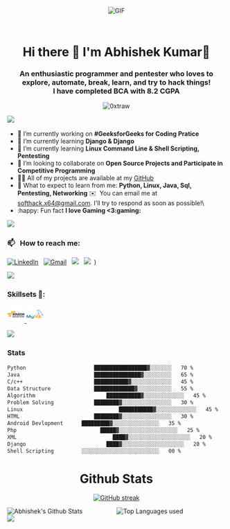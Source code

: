 <p align="center">
<img alt="GIF" src="https://media.giphy.com/media/Cmr1OMJ2FN0B2/giphy.gif" width = 200/>
</p>
<br>

<h1 align="center">Hi there 👋  I'm Abhishek Kumar🤟</h1>
<h3 align="center">An enthusiastic programmer and pentester who loves to explore, automate, break, learn, and try to hack things!<br> I have completed BCA with 8.2 CGPA</h3>



<p align="center"> <img src="https://komarev.com/ghpvc/?username=0xtraw" alt="0xtraw" /> </p>

![](/.github/colored.png)

- 🔭 I’m currently working on **#GeeksforGeeks for Coding Pratice**
- 🌱 I’m currently learning **Django & Django**
- 🌱 I’m currently learning **Linux Command Line & Shell Scripting, Pentesting**
- 👯 I’m looking to collaborate on **Open Source Projects and Participate in Competitive Programming**
- 👨‍💻 All of my projects are available at my [GitHub](https://github.com/softhackpro)
- 💬 What to expect to learn from me: **Python, Linux, Java, Sql, Pentesting, Networking**
✉️ &nbsp;You can email me at softhack.x64@gmail.com. I'll try to respond as soon as possible!\
- :happy: Fun fact **I love Gaming <3:gaming:**

![](/.github/colored.png)


### 📫 &nbsp; How to reach me:


<a href="https://www.linkedin.com/in/abhishek-kumar-340194181/"><img alt="LinkedIn" src="https://img.shields.io/badge/linkedin%20-%230077B5.svg?&style=flat&logo=linkedin&logoColor=white"/></a> &nbsp;
<a href="mailto:softhack.x64@gmail.com"><img alt="Gmail" src="https://img.shields.io/badge/Gmail-D14836?style=flat&logo=gmail&logoColor=white" /></a> &nbsp;
<a href="https://www.hackerrank.com/softhack_x64"><img src="https://img.shields.io/badge/-HackerRank-E4405F?style=flat&logo=HackerRank&logoColor=white"/></a> &nbsp;
<a href="https://auth.geeksforgeeks.org/user/softhackx64"><img src="https://img.shields.io/badge/-GeeksforGeeks-E4405F?style=flat&logo=GeeksforGeeks&logoColor=white"/></a> &nbsp;)

![](/.github/colored.png)

<h3 align="left">Skillsets 🚀:</h3>
<p align="left"> <a href="https://aws.amazon.com" target="_blank"> <img src="https://raw.githubusercontent.com/devicons/devicon/master/icons/amazonwebservices/amazonwebservices-original-wordmark.svg" alt="aws" width="40" height="40"/> <a href="https://www.mysql.com/" target="_blank"> <img src="https://raw.githubusercontent.com/devicons/devicon/master/icons/mysql/mysql-original-wordmark.svg" alt="mysql" width="40" height="40"/> </a>

[![](/.github/colored.png)](#installation)

### Stats

<!--START_SECTION:waka-->

```text
Python          		    █████████████████▓░░░░░░░   70 %
Java            		    ███████████████▓░░░░░░░░░   65 %
C/c++           		    ███████████▓░░░░░░░░░░░░░   45 %
Data Structure  		    █████████████▓░░░░░░░░░░░   55 %
Algorithm		 		        ███████████▓░░░░░░░░░░░░░   45 % 
Problem Solving 		    ████████▓░░░░░░░░░░░░░░░░   30 %        
Linux				 		        ███████████▓░░░░░░░░░░░░░   45 %   
HTML            		    ████████▓░░░░░░░░░░░░░░░░   30 % 
Android Devlopment      █████████▓░░░░░░░░░░░░░░░   35 %
Php        		 		      █████▓░░░░░░░░░░░░░░░░░░░   25 % 
XML						          ████▓░░░░░░░░░░░░░░░░░░░░   20 % 
Django					        ████▓░░░░░░░░░░░░░░░░░░░░   20 %
Shell Scripting         ░░░░░░░░░░░░░░░░░░░░░░░░░   00 % 
```
<!--END_SECTION:waka-->

<h1 align="center">Github Stats</h1>

<div align="center">
  
[![GitHub streak](https://github-readme-streak-stats.herokuapp.com/?user=softhackpro&theme=highcontrast)](https://github.com/DenverCoder1/github-readme-streak-stats)

 </div>

<img align="left" alt="Abhishek's Github Stats" src="https://github-readme-stats.vercel.app/api?username=softhackpro&&show_icons=true&theme=dark" width="50%" />
<img alt="Top Languages used" src="https://github-readme-stats.vercel.app/api/top-langs/?username=softhackpro&layout=compact&theme=dark" width="46%" />
<br>
<img src="https://activity-graph.herokuapp.com/graph?username=softhackpro&theme=xcode">

